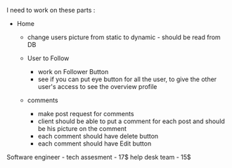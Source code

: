 
 
 I need to work on these parts : 


- Home
    - change users picture from static to dynamic - should be read from DB

    - User to Follow
        - work on Follower Button
        - see if you can put eye button for all the user, to give the other user's access to see the overview profile
    
    - comments
        - make post request for comments
        - client should be able to put a comment for each post and should be his picture on the comment
        - each comment should have delete button
        - each comment should have Edit button






Software engineer - tech assesment - 17$
help desk team - 15$